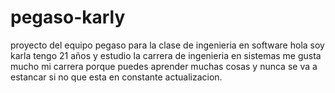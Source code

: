# pegaso-karly
proyecto del equipo pegaso para la clase de ingenieria en software
hola soy karla tengo 21 años y estudio la carrera de ingenieria en sistemas me gusta mucho mi carrera porque puedes aprender muchas cosas y nunca se va a estancar si no que esta en constante actualizacion.
